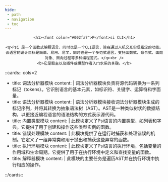 ```yaml
---
hide:
 - path
 - navigation
 - toc
---
```


<div align="center">

    <h1><font color="#002fa7">P</font>si CLI</h1>

    <q>Psi 是一个函数式编程语言，同时也是一个CLI语言，旨在通过人机交互实现指定的功能。该语言的设计目标是简单、易用、易学，同时也是一个多范式语言，支持函数式、命令式、面向对象、面向过程等多种编程范式。</q><br />
    <b>它是骰主以及插件或模型作者入门水系的关键。</b>

</div>

::cards:: cols=2

- title: 词法分析器模块
  content: |
    词法分析器模块负责将源代码转换为一系列标记（tokens）。它识别语言的基本元素，如标识符、关键字、运算符和字面量。
    <!-- `['OPERATOR', 'IDENTIFIER', 'SEPARATOR', 'SEPARATOR', 'CONTROL', 'IDENTIFIER', 'OPERATOR', 'INTEGER', 'SEPARATOR', 'IDENTIFIER', 'SEPARATOR', 'IDENTIFIER', 'OPERATOR', 'IDENTIFIER', 'SEPARATOR', 'IDENTIFIER', 'SEPARATOR', 'EOF']` -->
- title: 语法分析器模块
  content: |
    语法分析器模块接收词法分析器模块生成的标记序列，并将其转换为抽象语法树（AST）。AST是一种类似树状的数据结构，以更接近编程语言的语法结构的方式表示源代码。
- title: 内置类型模块
  content: |
    此模块定义了Psi语言的内置类型，如列表和字典。它提供了用于创建和操作这些类型实例的函数。
- title: 错误处理模块
  content: |
    此模块提供了在运行时捕获和处理错误的机制。它定义了一组异常类和用于抛出和捕获这些异常的函数。
- title: 执行环境模块
  content: |
    此模块定义了Psi语言的执行环境，包括变量的作用域和生命周期。它提供了用于在执行环境中定义和查找变量的函数。
- title: 解释器模块
  content: |
    此模块的主要任务是遍历AST并在执行环境中执行相应的操作。

::/cards::

<!-- <object data="/res/main.pdf" type="application/pdf" style="width: 40%; height: 200px">
    <embed src="/res/main.pdf" type="application/pdf" style="width: 40%; height: 40%;"/>
</object> -->
